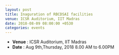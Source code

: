 ```yaml
---
layout: post
title: Inaguration of RBCDSAI facilities
venue: ICSR Auditorium, IIT Madras
date: 2018-08-09 08:00:00 +0530
categories: events
---
```

<ul class="mb-5" >
	<li><b>Venue</b> : ICSR Auditorium, IIT Madras </li>
	 <li><b>Date</b> : Aug 9th,Thursday, 2018 8.00 AM to 6.00PM </li>
</ul>

<style>
ul.a {
    list-style-position: outside;
}

ul.b {
    list-style-position: inside;
}
</style>


